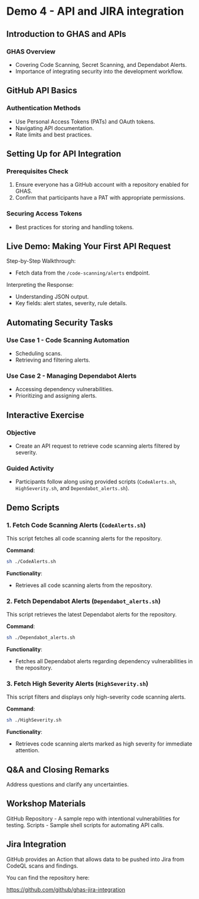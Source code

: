# Demo 4 - API and JIRA integration

## Introduction to GHAS and APIs

### GHAS Overview
- Covering Code Scanning, Secret Scanning, and Dependabot Alerts.
- Importance of integrating security into the development workflow.

## GitHub API Basics

### Authentication Methods
- Use Personal Access Tokens (PATs) and OAuth tokens.
- Navigating API documentation.
- Rate limits and best practices.

## Setting Up for API Integration

### Prerequisites Check
1. Ensure everyone has a GitHub account with a repository enabled for GHAS.
2. Confirm that participants have a PAT with appropriate permissions.

### Securing Access Tokens
- Best practices for storing and handling tokens.

## Live Demo: Making Your First API Request

Step-by-Step Walkthrough:
- Fetch data from the `/code-scanning/alerts` endpoint.

Interpreting the Response:
- Understanding JSON output.
- Key fields: alert states, severity, rule details.

## Automating Security Tasks

### Use Case 1 - Code Scanning Automation
- Scheduling scans.
- Retrieving and filtering alerts.

### Use Case 2 - Managing Dependabot Alerts
- Accessing dependency vulnerabilities.
- Prioritizing and assigning alerts.

## Interactive Exercise

### Objective
- Create an API request to retrieve code scanning alerts filtered by severity.

### Guided Activity
- Participants follow along using provided scripts (`CodeAlerts.sh`, `HighSeverity.sh`, and `Dependabot_alerts.sh`).

## Demo Scripts

### 1. Fetch Code Scanning Alerts (`CodeAlerts.sh`)
This script fetches all code scanning alerts for the repository.

**Command**:
```bash
sh ./CodeAlerts.sh
```

**Functionality**:
- Retrieves all code scanning alerts from the repository.

### 2. Fetch Dependabot Alerts (`Dependabot_alerts.sh`)
This script retrieves the latest Dependabot alerts for the repository.

**Command**:
```bash
sh ./Dependabot_alerts.sh
```

**Functionality**:
- Fetches all Dependabot alerts regarding dependency vulnerabilities in the repository.

### 3. Fetch High Severity Alerts (`HighSeverity.sh`)
This script filters and displays only high-severity code scanning alerts.

**Command**:
```bash
sh ./HighSeverity.sh
```

**Functionality**:
- Retrieves code scanning alerts marked as high severity for immediate attention.

## Q&A and Closing Remarks

Address questions and clarify any uncertainties.

## Workshop Materials

GitHub Repository - A sample repo with intentional vulnerabilities for testing.
Scripts - Sample shell scripts for automating API calls.

## Jira Integration

GitHub provides an Action that allows data to be pushed into Jira from CodeQL scans and findings.

You can find the repository here:

https://github.com/github/ghas-jira-integration
